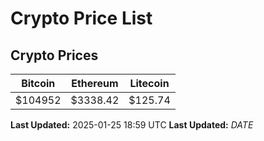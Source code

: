 # Crypto Price List

## Crypto Prices
| Bitcoin | Ethereum | Litecoin |
| ------- | -------- | -------- |
| $104952 | $3338.42 | $125.74 |
**Last Updated:** 2025-01-25 18:59 UTC
**Last Updated:** $DATE$
